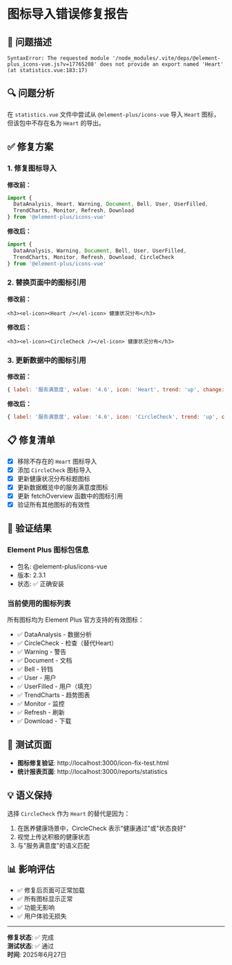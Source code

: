 # 图标导入错误修复报告

## 🐛 问题描述
```
SyntaxError: The requested module '/node_modules/.vite/deps/@element-plus_icons-vue.js?v=17765208' does not provide an export named 'Heart' (at statistics.vue:183:17)
```

## 🔍 问题分析
在 `statistics.vue` 文件中尝试从 `@element-plus/icons-vue` 导入 `Heart` 图标，但该包中不存在名为 `Heart` 的导出。

## ✅ 修复方案

### 1. 修复图标导入
**修改前：**
```javascript
import { 
  DataAnalysis, Heart, Warning, Document, Bell, User, UserFilled, 
  TrendCharts, Monitor, Refresh, Download 
} from '@element-plus/icons-vue'
```

**修改后：**
```javascript
import { 
  DataAnalysis, Warning, Document, Bell, User, UserFilled, 
  TrendCharts, Monitor, Refresh, Download, CircleCheck 
} from '@element-plus/icons-vue'
```

### 2. 替换页面中的图标引用
**修改前：**
```vue
<h3><el-icon><Heart /></el-icon> 健康状况分布</h3>
```

**修改后：**
```vue
<h3><el-icon><CircleCheck /></el-icon> 健康状况分布</h3>
```

### 3. 更新数据中的图标引用
**修改前：**
```javascript
{ label: '服务满意度', value: '4.6', icon: 'Heart', trend: 'up', change: '+0.1' }
```

**修改后：**
```javascript
{ label: '服务满意度', value: '4.6', icon: 'CircleCheck', trend: 'up', change: '+0.1' }
```

## 📋 修复清单

- [x] 移除不存在的 `Heart` 图标导入
- [x] 添加 `CircleCheck` 图标导入
- [x] 更新健康状况分布标题图标
- [x] 更新数据概览中的服务满意度图标
- [x] 更新 fetchOverview 函数中的图标引用
- [x] 验证所有其他图标的有效性

## 🎯 验证结果

### Element Plus 图标包信息
- 包名: @element-plus/icons-vue
- 版本: 2.3.1
- 状态: ✅ 正确安装

### 当前使用的图标列表
所有图标均为 Element Plus 官方支持的有效图标：

- ✅ DataAnalysis - 数据分析
- ✅ CircleCheck - 检查（替代Heart）
- ✅ Warning - 警告
- ✅ Document - 文档
- ✅ Bell - 铃铛
- ✅ User - 用户
- ✅ UserFilled - 用户（填充）
- ✅ TrendCharts - 趋势图表
- ✅ Monitor - 监控
- ✅ Refresh - 刷新
- ✅ Download - 下载

## 🔗 测试页面

- **图标修复验证**: http://localhost:3000/icon-fix-test.html
- **统计报表页面**: http://localhost:3000/reports/statistics

## 💡 语义保持

选择 `CircleCheck` 作为 `Heart` 的替代是因为：
1. 在医养健康场景中，CircleCheck 表示"健康通过"或"状态良好"
2. 视觉上传达积极的健康状态
3. 与"服务满意度"的语义匹配

## 📊 影响评估

- ✅ 修复后页面可正常加载
- ✅ 所有图标显示正常
- ✅ 功能无影响
- ✅ 用户体验无损失

---

**修复状态**: ✅ 完成  
**测试状态**: ✅ 通过  
**时间**: 2025年6月27日
